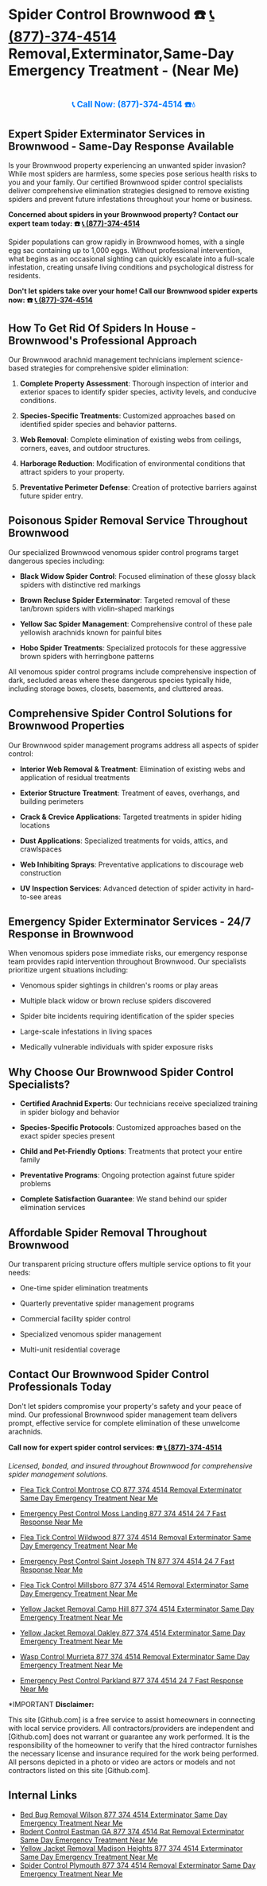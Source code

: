 # Spider Control Brownwood ☎️ [📞 (877)-374-4514](https://pest-control-4514.netlify.app) Removal,Exterminator,Same-Day Emergency Treatment - (Near Me)
# 

<p align="center" style="font-size: 1.2em; font-weight: bold; margin: 20px 0;">
  <a href="https://pest-control-4514.netlify.app" target="_blank" style="color: #007BFF; text-decoration: none;">📞 Call Now: (877)-374-4514 ☎️💧</a>
</p>

## Expert Spider Exterminator Services in Brownwood - Same-Day Response Available

Is your Brownwood property experiencing an unwanted spider invasion? While most spiders are harmless, some species pose serious health risks to you and your family. Our certified Brownwood spider control specialists deliver comprehensive elimination strategies designed to remove existing spiders and prevent future infestations throughout your home or business.

**Concerned about spiders in your Brownwood property? Contact our expert team today: ☎️ [📞 (877)-374-4514](https://pest-control-4514.netlify.app)**

Spider populations can grow rapidly in Brownwood homes, with a single egg sac containing up to 1,000 eggs. Without professional intervention, what begins as an occasional sighting can quickly escalate into a full-scale infestation, creating unsafe living conditions and psychological distress for residents.

**Don't let spiders take over your home! Call our Brownwood spider experts now: ☎️ [📞 (877)-374-4514](https://pest-control-4514.netlify.app)**

## How To Get Rid Of Spiders In House - Brownwood's Professional Approach

Our Brownwood arachnid management technicians implement science-based strategies for comprehensive spider elimination:

1. **Complete Property Assessment**: Thorough inspection of interior and exterior spaces to identify spider species, activity levels, and conducive conditions.

2. **Species-Specific Treatments**: Customized approaches based on identified spider species and behavior patterns.

3. **Web Removal**: Complete elimination of existing webs from ceilings, corners, eaves, and outdoor structures.

4. **Harborage Reduction**: Modification of environmental conditions that attract spiders to your property.

5. **Preventative Perimeter Defense**: Creation of protective barriers against future spider entry.

## Poisonous Spider Removal Service Throughout Brownwood

Our specialized Brownwood venomous spider control programs target dangerous species including:

- **Black Widow Spider Control**: Focused elimination of these glossy black spiders with distinctive red markings

- **Brown Recluse Spider Exterminator**: Targeted removal of these tan/brown spiders with violin-shaped markings

- **Yellow Sac Spider Management**: Comprehensive control of these pale yellowish arachnids known for painful bites

- **Hobo Spider Treatments**: Specialized protocols for these aggressive brown spiders with herringbone patterns

All venomous spider control programs include comprehensive inspection of dark, secluded areas where these dangerous species typically hide, including storage boxes, closets, basements, and cluttered areas.

## Comprehensive Spider Control Solutions for Brownwood Properties

Our Brownwood spider management programs address all aspects of spider control:

- **Interior Web Removal & Treatment**: Elimination of existing webs and application of residual treatments

- **Exterior Structure Treatment**: Treatment of eaves, overhangs, and building perimeters

- **Crack & Crevice Applications**: Targeted treatments in spider hiding locations

- **Dust Applications**: Specialized treatments for voids, attics, and crawlspaces

- **Web Inhibiting Sprays**: Preventative applications to discourage web construction

- **UV Inspection Services**: Advanced detection of spider activity in hard-to-see areas

## Emergency Spider Exterminator Services - 24/7 Response in Brownwood

When venomous spiders pose immediate risks, our emergency response team provides rapid intervention throughout Brownwood. Our specialists prioritize urgent situations including:

- Venomous spider sightings in children's rooms or play areas

- Multiple black widow or brown recluse spiders discovered

- Spider bite incidents requiring identification of the spider species

- Large-scale infestations in living spaces

- Medically vulnerable individuals with spider exposure risks

## Why Choose Our Brownwood Spider Control Specialists?

- **Certified Arachnid Experts**: Our technicians receive specialized training in spider biology and behavior

- **Species-Specific Protocols**: Customized approaches based on the exact spider species present

- **Child and Pet-Friendly Options**: Treatments that protect your entire family

- **Preventative Programs**: Ongoing protection against future spider problems

- **Complete Satisfaction Guarantee**: We stand behind our spider elimination services

## Affordable Spider Removal Throughout Brownwood

Our transparent pricing structure offers multiple service options to fit your needs:

- One-time spider elimination treatments

- Quarterly preventative spider management programs

- Commercial facility spider control

- Specialized venomous spider management

- Multi-unit residential coverage

## Contact Our Brownwood Spider Control Professionals Today

Don't let spiders compromise your property's safety and your peace of mind. Our professional Brownwood spider management team delivers prompt, effective service for complete elimination of these unwelcome arachnids.

**Call now for expert spider control services: ☎️ [📞 (877)-374-4514](https://pest-control-4514.netlify.app)**

*Licensed, bonded, and insured throughout Brownwood for comprehensive spider management solutions.*


- [Flea Tick Control Montrose CO 877 374 4514 Removal Exterminator Same Day Emergency Treatment Near Me](https://github.com/allyoucaneatsushiin/plumbing-texas/blob/main/Flea-Tick-Control-Montrose-CO-877-374-4514-Removal-Exterminator-Same-Day-Emergency-Treatment-Near-Me.md)
- [Emergency Pest Control Moss Landing 877 374 4514 24 7 Fast Response Near Me](https://github.com/allyoucaneatsushiin/plumbing-texas/blob/main/Emergency-Pest-Control-Moss-Landing-877-374-4514-24-7-Fast-Response-Near-Me.md)
- [Flea Tick Control Wildwood 877 374 4514 Removal Exterminator Same Day Emergency Treatment Near Me](https://github.com/allyoucaneatsushiin/plumbing-texas/blob/main/Flea-Tick-Control-Wildwood-877-374-4514-Removal-Exterminator-Same-Day-Emergency-Treatment-Near-Me.md)


- [Emergency Pest Control Saint Joseph TN 877 374 4514 24 7 Fast Response Near Me](https://github.com/allyoucaneatsushiin/plumbing-texas/blob/main/Emergency-Pest-Control-Saint-Joseph-TN-877-374-4514-24-7-Fast-Response-Near-Me.md)
- [Flea Tick Control Millsboro 877 374 4514 Removal Exterminator Same Day Emergency Treatment Near Me](https://github.com/allyoucaneatsushiin/plumbing-texas/blob/main/Flea-Tick-Control-Millsboro-877-374-4514-Removal-Exterminator-Same-Day-Emergency-Treatment-Near-Me.md)
- [Yellow Jacket Removal Camp Hill 877 374 4514 Exterminator Same Day Emergency Treatment Near Me](https://github.com/allyoucaneatsushiin/plumbing-texas/blob/main/Yellow-Jacket-Removal-Camp-Hill-877-374-4514-Exterminator-Same-Day-Emergency-Treatment-Near-Me.md)


- [Yellow Jacket Removal Oakley 877 374 4514 Exterminator Same Day Emergency Treatment Near Me](https://github.com/allyoucaneatsushiin/plumbing-texas/blob/main/Yellow-Jacket-Removal-Oakley-877-374-4514-Exterminator-Same-Day-Emergency-Treatment-Near-Me.md)
- [Wasp Control Murrieta 877 374 4514 Removal Exterminator Same Day Emergency Treatment Near Me](https://github.com/allyoucaneatsushiin/plumbing-texas/blob/main/Wasp-Control-Murrieta-877-374-4514-Removal-Exterminator-Same-Day-Emergency-Treatment-Near-Me.md)
- [Emergency Pest Control Parkland 877 374 4514 24 7 Fast Response Near Me](https://github.com/allyoucaneatsushiin/plumbing-texas/blob/main/Emergency-Pest-Control-Parkland-877-374-4514-24-7-Fast-Response-Near-Me.md)


*IMPORTANT **Disclaimer:**  

This site [Github.com] is a free service to assist homeowners in connecting with local service providers. All contractors/providers are independent and [Github.com] does not warrant or guarantee any work performed. It is the responsibility of the homeowner to verify that the hired contractor furnishes the necessary license and insurance required for the work being performed. All persons depicted in a photo or video are actors or models and not contractors listed on this site [Github.com].


## Internal Links
- [Bed Bug Removal Wilson 877 374 4514 Exterminator Same Day Emergency Treatment Near Me](https://github.com/allyoucaneatsushiin/plumbing-texas/blob/main/Bed-Bug-Removal-Wilson-877-374-4514-Exterminator-Same-Day-Emergency-Treatment-Near-Me.md)
- [Rodent Control Eastman GA 877 374 4514 Rat Removal Exterminator Same Day Emergency Treatment Near Me](https://github.com/allyoucaneatsushiin/plumbing-texas/blob/main/Rodent-Control-Eastman-GA-877-374-4514-Rat-Removal-Exterminator-Same-Day-Emergency-Treatment-Near-Me.md)
- [Yellow Jacket Removal Madison Heights 877 374 4514 Exterminator Same Day Emergency Treatment Near Me](https://github.com/allyoucaneatsushiin/plumbing-texas/blob/main/Yellow-Jacket-Removal-Madison-Heights-877-374-4514-Exterminator-Same-Day-Emergency-Treatment-Near-Me.md)
- [Spider Control Plymouth 877 374 4514 Removal Exterminator Same Day Emergency Treatment Near Me](https://github.com/allyoucaneatsushiin/plumbing-texas/blob/main/Spider-Control-Plymouth-877-374-4514-Removal-Exterminator-Same-Day-Emergency-Treatment-Near-Me.md)
